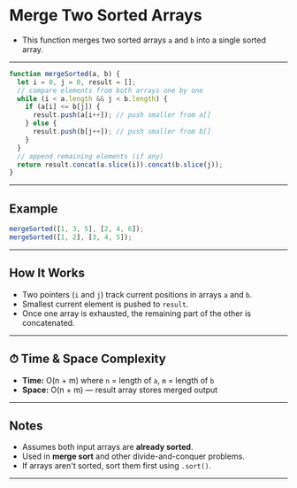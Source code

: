 # Merge Two Sorted Arrays

- This function merges two sorted arrays `a` and `b` into a single sorted array.

---

```js
function mergeSorted(a, b) {
  let i = 0, j = 0, result = [];
  // compare elements from both arrays one by one
  while (i < a.length && j < b.length) {
    if (a[i] <= b[j]) {
      result.push(a[i++]); // push smaller from a[]
    } else {
      result.push(b[j++]); // push smaller from b[]
    }
  }
  // append remaining elements (if any)
  return result.concat(a.slice(i)).concat(b.slice(j));
}
```

---

##  Example

```js
mergeSorted([1, 3, 5], [2, 4, 6]); 
mergeSorted([1, 2], [3, 4, 5]);    
```

---

##  How It Works

- Two pointers (`i` and `j`) track current positions in arrays `a` and `b`.
- Smallest current element is pushed to `result`.
- Once one array is exhausted, the remaining part of the other is concatenated.

---

## ⏱ Time & Space Complexity

- **Time:** O(n + m) where `n` = length of `a`, `m` = length of `b`
- **Space:** O(n + m) — result array stores merged output

---

##  Notes

- Assumes both input arrays are **already sorted**.
- Used in **merge sort** and other divide-and-conquer problems.
- If arrays aren't sorted, sort them first using `.sort()`.

---
